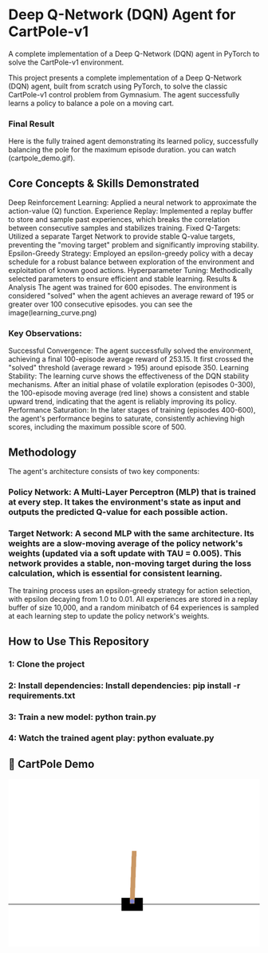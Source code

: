 # Deep Q-Network (DQN) Agent for CartPole-v1
A complete implementation of a Deep Q-Network (DQN) agent in PyTorch to solve the CartPole-v1 environment.


This project presents a complete implementation of a Deep Q-Network (DQN) agent, built from scratch using PyTorch, to solve the classic CartPole-v1 control problem from Gymnasium. The agent successfully learns a policy to balance a pole on a moving cart.

### Final Result
Here is the fully trained agent demonstrating its learned policy, successfully balancing the pole for the maximum episode duration.
you can watch (cartpole_demo.gif).

## Core Concepts & Skills Demonstrated
Deep Reinforcement Learning: Applied a neural network to approximate the action-value (Q) function.
Experience Replay: Implemented a replay buffer to store and sample past experiences, which breaks the correlation between consecutive samples and stabilizes training.
Fixed Q-Targets: Utilized a separate Target Network to provide stable Q-value targets, preventing the "moving target" problem and significantly improving stability.
Epsilon-Greedy Strategy: Employed an epsilon-greedy policy with a decay schedule for a robust balance between exploration of the environment and exploitation of known good actions.
Hyperparameter Tuning: Methodically selected parameters to ensure efficient and stable learning.
Results & Analysis
The agent was trained for 600 episodes. The environment is considered "solved" when the agent achieves an average reward of 195 or greater over 100 consecutive episodes.
you can see the image(learning_curve.png)

### Key Observations:
Successful Convergence: The agent successfully solved the environment, achieving a final 100-episode average reward of 253.15. It first crossed the "solved" threshold (average reward > 195) around episode 350.
Learning Stability: The learning curve shows the effectiveness of the DQN stability mechanisms. After an initial phase of volatile exploration (episodes 0-300), the 100-episode moving average (red line) shows a consistent and stable upward trend, indicating that the agent is reliably improving its policy.
Performance Saturation: In the later stages of training (episodes 400-600), the agent's performance begins to saturate, consistently achieving high scores, including the maximum possible score of 500.

## Methodology
The agent's architecture consists of two key components:
### Policy Network: A Multi-Layer Perceptron (MLP) that is trained at every step. It takes the environment's state as input and outputs the predicted Q-value for each possible action.
### Target Network: A second MLP with the same architecture. Its weights are a slow-moving average of the policy network's weights (updated via a soft update with TAU = 0.005). This network provides a stable, non-moving target during the loss calculation, which is essential for consistent learning.
The training process uses an epsilon-greedy strategy for action selection, with epsilon decaying from 1.0 to 0.01. All experiences are stored in a replay buffer of size 10,000, and a random minibatch of 64 experiences is sampled at each learning step to update the policy network's weights.


## How to Use This Repository
### 1: Clone the project
### 2: Install dependencies: Install dependencies: pip install -r requirements.txt
### 3: Train a new model: python train.py
### 4: Watch the trained agent play: python evaluate.py

## 🎥 CartPole Demo

![CartPole Demo](https://raw.githubusercontent.com/Umang-projects/DQN-Cartpole/main/cartpole_demo.gif)

